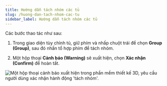 ```yaml
---
title: Hướng dẫn tách nhóm các tủ
slug: /huong-dan-tach-nhom-cac-tu
sidebar_label: Hướng dẫn tách nhóm các tủ
---
```


Các bước thao tác như sau:

1. Trong giao diện tùy chỉnh tủ, giữ phím  và nhấp chuột trái để chọn **Group (Group)**, sau đó nhấn tổ hợp phím  để tách nhóm.

2. Một hộp thoại **Cảnh báo (Warning)** sẽ xuất hiện, chọn **Xác nhận (Confirm)** để hoàn tất.

![Một hộp thoại cảnh báo xuất hiện trong phần mềm thiết kế 3D, yêu cầu người dùng xác nhận hành động 'tách nhóm'.](https://storage.googleapis.com/jegavn_kb/image_jegavn/314.1.jpg)